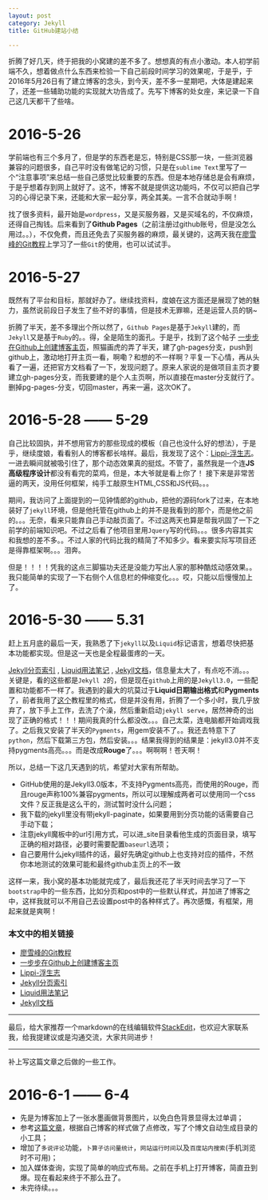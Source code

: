 ```yaml
---
layout: post
category: Jekyll
title: GitHub建站小结

---
```


折腾了好几天，终于把我的小窝建的差不多了。想想真的有点小激动。本人初学前端不久，想着做点什么东西来检验一下自己前段时间学习的效果呢，于是乎，于2016年5月26日有了建立博客的念头，到今天，差不多一星期吧，大体是建起来了，还差一些辅助功能的实现就大功告成了。先写下博客的处女座，来记录一下自己这几天都干了些啥。


# 2016-5-26
学前端也有三个多月了，但是学的东西老是忘，特别是<abbr>CSS</abbr>那一块，一些浏览器兼容的问题很多，自己平时没有做笔记的习惯，只是在`sublime Text`里写了一个“注意事项”来总结一些自己感觉比较重要的东西。但是本地存储总是会有麻烦，于是乎想着存到网上就好了。这不，博客不就是提供这功能吗，不仅可以把自己学习的心得记录下来，还能和大家一起分享，两全其美。一言不合就动手啊！

找了很多资料，最开始是`wordpress`，又是买服务器，又是买域名的，不仅麻烦，还得自己掏钱。后来看到了**Github Pages**（之前注册过github账号，但是没怎么用过。。），不仅免费，而且还免去了买服务器的麻烦，最关键的，这两天我在[廖雪峰的Git教程][1]上学习了一些`Git`的使用，也可以试试手。

[1]: http://www.liaoxuefeng.com/wiki/0013739516305929606dd18361248578c67b8067c8c017b000/00137396287703354d8c6c01c904c7d9ff056ae23da865a000  "Git教程"

# 2016-5-27
既然有了平台和目标，那就好办了。继续找资料，度娘在这方面还是展现了她的魅力，虽然说前段日子发生了些不好的事情，但是技术无罪嘛，还是运营人员的锅~

折腾了半天，差不多理出个所以然了，`Github Pages`是基于`Jekyll`建的，而`Jekyll`又是基于`Ruby`的。。得，全是陌生的面孔。于是乎，找到了这个帖子 [一步步在Github上创建博客主页][2]，照猫画虎的弄了半天，建了gh-pages分支，push到github上，激动地打开主页一看，啊嘞？和想的不一样啊？平复一下心情，再从头看了一遍，还把官方文档看了一下，发现问题了。原来人家说的是做项目主页才要建立gh-pages分支，而我要建的是个人主页啊，所以直接在master分支就行了。删掉pg-pages-分支，切回master，再来一遍，这次OK了。       

[2]: http://www.pchou.info/ssgithubPage/2013-01-03-build-github-blog-page-01.html "建站教程"

# 2016-5-28  ——  5-29
自己比较固执，并不想用官方的那些现成的模板（自己也没什么好的想法），于是乎，继续度娘，看看别人的博客都长啥样。最后，我发现了这个：[Lippi-浮生志][3]。一进去瞬间就被吸引住了，那个动态效果真的挺炫。不管了，虽然我是一个连**JS高级程序设计**都没有看完的菜鸡，但是，本大爷就是看上你了！
接下来是非常苦逼的两天，没用任何框架，纯手工敲原生HTML,CSS和JS代码。。。

期间，我访问了上面提到的一见钟情郎的github，把他的源码fork了过来，在本地装好了`jekyll`环境，但是他托管在github上的并不是我看到的那个，而是他之前的。。。无奈，看来只能靠自己手动敲页面了。不过这两天也算是帮我巩固了一下之前学的前端知识吧。不过之后看了他项目里用`Jquery`写的代码。。。很多内容其实和我想的差不多。。不过人家的代码比我的精简了不知多少。看来要实际写项目还是得靠框架啊。。。泪奔。

但是！！！！凭我的这点三脚猫功夫还是没能力写出人家的那种酷炫动感效果。。我只能简单的实现了一下右侧个人信息栏的伸缩变化。。。哎，只能以后慢慢加上了。

[3]: http://www.ezlippi.com/ "Lippi-浮生志"

# 2016-5-30  —— 5.31
赶上五月底的最后一天，我熟悉了下`jekyll`以及`Liquid`标记语言，想着尽快把基本功能都实现。但是这一天也是全程最蛋疼的一天。

[Jekyll分页索引][4] , [Liquid用法笔记][5]  , [Jekyll文档][6]，信息量太大了，有点吃不消。。。关键是，看的这些都是`Jekyll 2`的，但是现在`github`上用的是`Jekyll3.0`，一些配置和功能都不一样了。我遇到的最大的坑莫过于**Liquid日期输出格式**和**Pygments**了，前者我用了[这个][7]教程里的格式，但是并没有用，折腾了一个多小时，我几乎放弃了，放下手上工作，去洗了个澡，然后重新启动`jekyll serve`，居然神奇的出现了正确的格式！！！期间我真的什么都没改。。。自己太菜，连电脑都开始调戏我了。之后我又安装了半天的`Pygments`，用gem安装不了。。我还去特意下了`python`，然后下载第三方包，然后安装。。。结果我得到的结果是：jekyll3.0并不支持pygments高亮。。。而是改成**Rouge**了。。。啊啊啊！苍天啊！

所以，总结一下这几天遇到的坑，希望对大家有所帮助。
 - GitHub使用的是Jekyll3.0版本，不支持Pygments高亮，而使用的Rouge，而且rouge声称100%兼容pygments，所以可以理解成两者可以使用同一个css文件？反正我是这么干的，测试暂时没什么问题；
 - 我下载的jekyll里没有带jekyll-paginate，如果要用到分页功能的话需要自己手动下载；
 - 注意jekyll魔板中的url引用方式，可以进_site目录看他生成的页面目录，填写正确的相对路径，必要时需要配置`baseurl`选项；
 - 自己要用什么jekyll插件的话，最好先确定github上也支持对应的插件，不然你本地测试的效果可能和最终github主页上的不一致

这样一来，我小窝的基本功能就完成了，最后我还花了半天时间去学习了一下`bootstrap`中的一些东西，比如分页和post中的一些默认样式，并加进了博客之中，这样我就可以不用自己去设置post中的各种样式了。再次感慨，有框架，用起来就是爽啊！

[4]: https://segmentfault.com/a/1190000000406017 "jekyll分类索引"
[5]: http://blog.csdn.net/dont27/article/details/38097581 "liquid用法笔记"
[6]: http://jekyll.bootcss.com/docs/home/ "jekyll文档"


### 本文中的相关链接

- [廖雪峰的Git教程][1]
- [一步步在Github上创建博客主页][2]
- [Lippi-浮生志][3]
- [Jekyll分页索引][4]
- [Liquid用法笔记][5]
- [Jekyll文档][6]

------

最后，给大家推荐一个markdown的在线编辑软件[StackEdit](https://stackedit.io/)，也欢迎大家联系我，给我提建议或是沟通交流，大家共同进步！

---

补上写这篇文章之后做的一些工作。

# 2016-6-1 —— 6-4

- 先是为博客加上了一张水墨画做背景图片，以免白色背景显得太过单调；
- 参考[这篇文章][7]，根据自己博客的样式做了点修改，写了个博文自动生成目录的小工具；
- 增加了`多说评论`功能，`卜算子访问量统计`，`网站运行时间`以及`百度站内搜索`(手机浏览时不可用)；
- 加入媒体查询，实现了简单的响应式布局。之前在手机上打开博客，简直丑到爆。现在看起来终于不那么丑了。
- 未完待续。。。

[7]: http://www.cnblogs.com/xdp-gacl/p/3718879.html "JavaScript自动生成博文目录导航"
